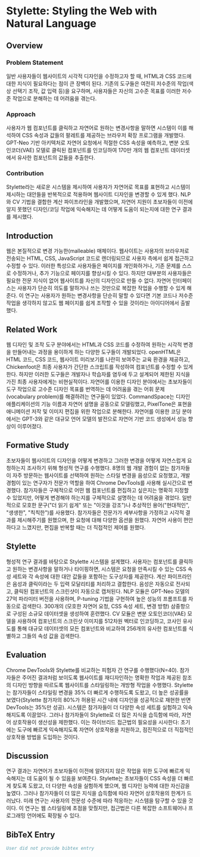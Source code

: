 # Stylette: Styling the Web with Natural Language

## Overview

### Problem Statement
일반 사용자들이 웹사이트의 시각적 디자인을 수정하고자 할 때, HTML과 CSS 코드에 대한 지식이 필요하다는 점이 큰 장벽이 된다. 기존의 도구들은 여전히 저수준의 작업(색상 선택기 조작, 값 입력 등)을 요구하며, 사용자들은 자신의 고수준 목표를 이러한 저수준 작업으로 분해하는 데 어려움을 겪는다.

### Approach
사용자가 웹 컴포넌트를 클릭하고 자연어로 원하는 변경사항을 말하면 시스템이 이를 해석하여 CSS 속성과 값들의 팔레트를 제공하는 브라우저 확장 프로그램을 개발했다. GPT-Neo 기반 아키텍처로 자연어 요청에서 적절한 CSS 속성을 예측하고, 변분 오토인코더(VAE) 모델로 클릭된 컴포넌트를 인코딩하여 170만 개의 웹 컴포넌트 데이터셋에서 유사한 컴포넌트의 값들을 추출한다.

### Contribution
Stylette라는 새로운 시스템을 제시하여 사용자가 자연어로 목표를 표현하고 시스템이 제시하는 대안들을 반복적으로 적용하며 웹사이트 디자인을 변경할 수 있게 했다. NLP와 CV 기법을 결합한 계산 파이프라인을 개발했으며, 자연어 지원이 초보자들이 이전에 알지 못했던 디자인/코딩 작업에 익숙해지는 데 어떻게 도움이 되는지에 대한 연구 결과를 제시했다.

## Introduction
웹은 본질적으로 변경 가능한(malleable) 매체이다. 웹사이트는 사용자의 브라우저로 전송되는 HTML, CSS, JavaScript 코드로 렌더링되므로 사용자 측에서 쉽게 접근하고 수정할 수 있다. 이러한 특성으로 사용자들은 페이지를 개인화하거나, 기존 문제를 스스로 수정하거나, 추가 기능으로 페이지를 향상시킬 수 있다. 하지만 대부분의 사용자들은 필요한 전문 지식이 없어 웹사이트를 자신의 디자인으로 만들 수 없다. 자연어 인터페이스는 사용자가 단순히 의도를 말하거나 쓰는 것만으로 복잡한 작업을 수행할 수 있게 해준다. 이 연구는 사용자가 원하는 변경사항을 단순히 말할 수 있다면 기본 코드나 저수준 작업을 생각하지 않고도 웹 페이지를 쉽게 조작할 수 있을 것이라는 아이디어에서 출발했다.

## Related Work
웹 디자인 및 조작 도구 분야에서는 HTML과 CSS 코드를 수정하여 원하는 시각적 변경을 만들어내는 과정을 용이하게 하는 다양한 도구들이 개발되었다. openHTML은 HTML 코드, CSS 코드, 웹사이트 미리보기를 나란히 보여주는 교육 환경을 제공하고, Chickenfoot은 최종 사용자가 간단한 스크립트를 작성하여 컴포넌트를 수정할 수 있게 한다. 하지만 이러한 도구들은 개발자나 학습자를 염두에 두고 설계되어 제한된 지식을 가진 최종 사용자에게는 비현실적이다. 자연어를 이용한 디자인 분야에서는 초보자들이 도구 작업으로 고수준 디자인 목표를 번역하는 데 어려움을 겪는 어휘 문제(vocabulary problem)를 해결하려는 연구들이 있었다. CommandSpace는 디자인 애플리케이션의 기능 이름과 자연어 설명을 공동으로 모델링했고, PixelTone은 표현을 애니메이션 저작 및 이미지 편집을 위한 작업으로 분해한다. 자연어를 이용한 코딩 분야에서는 GPT-3와 같은 대규모 언어 모델의 발전으로 자연어 기반 코드 생성에서 성능 향상이 이루어졌다.

## Formative Study
초보자들이 웹사이트의 디자인을 어떻게 변경하고 그러한 변경을 어떻게 자연스럽게 요청하는지 조사하기 위해 형성적 연구를 수행했다. 8명의 웹 개발 경험이 없는 참가자들이 자주 방문하는 웹사이트를 선택하여 원하는 스타일 변경을 음성으로 요청했고, 개발 경험이 있는 연구자가 전문가 역할을 하여 Chrome DevTools를 사용해 실시간으로 변경했다. 참가자들은 구체적으로 어떤 웹 컴포넌트를 편집하고 싶은지는 명확히 지정할 수 있었지만, 어떻게 변경해야 하는지를 구체적으로 설명하는 데 어려움을 겪었다. 일반적으로 모호한 문구("더 읽기 쉽게" 또는 "이것을 강조")나 추상적인 용어("현대적인", "생생한", "칙칙한")를 사용했다. 참가자들은 전문가가 세부사항을 가정하고 시각적 결과를 제시해주기를 원했으며, 한 요청에 대해 다양한 옵션을 원했다. 자연어 사용이 편안하다고 느꼈지만, 편집을 반복할 때는 더 직접적인 제어를 원했다.

## Stylette
형성적 연구 결과를 바탕으로 Stylette 시스템을 설계했다. 사용자는 컴포넌트를 클릭하고 원하는 변경사항을 말하거나 타이핑하면, 시스템은 요청을 만족시킬 수 있는 CSS 속성 세트와 각 속성에 대한 대안 값들을 포함하는 도구상자를 제공한다. 계산 파이프라인은 음성과 클릭이라는 두 입력 모달리티를 처리하고 결합한다. 음성은 자동으로 전사되고, 클릭된 컴포넌트의 스크린샷이 자동으로 캡처된다. NLP 모듈은 GPT-Neo 모델의 27억 파라미터 버전을 사용하며, P-tuning 기법을 구현하여 높은 성능의 프롬프트를 자동으로 검색한다. 300개의 (모호한 자연어 요청, CSS 속성 세트, 변경 방향) 삼중항으로 구성된 소규모 데이터셋을 생성하여 훈련했다. CV 모듈은 변분 오토인코더(VAE) 모델을 사용하여 컴포넌트의 스크린샷 이미지를 512차원 벡터로 인코딩하고, 코사인 유사도를 통해 대규모 데이터셋의 모든 컴포넌트와 비교하여 256개의 유사한 컴포넌트를 식별하고 그들의 속성 값을 검색한다.

## Evaluation
Chrome DevTools와 Stylette를 비교하는 피험자 간 연구를 수행했다(N=40). 참가자들은 주어진 결과처럼 보이도록 웹사이트를 재디자인하는 명확한 작업과 제공된 참조의 디자인 방향을 따르도록 웹사이트를 스타일링하는 개방형 작업을 수행했다. Stylette는 참가자들이 스타일링 변경을 35% 더 빠르게 수행하도록 도왔고, 더 높은 성공률을 보였다(Stylette 참가자의 80%가 허용된 시간 내에 디자인을 성공적으로 재현한 반면 DevTools는 35%만 성공). 시스템은 참가자들이 더 다양한 속성 세트를 실험하고 익숙해지도록 이끌었다. 그러나 참가자들이 Stylette로 더 많은 지식을 습득함에 따라, 자연어 상호작용이 생산성을 제한했다. 이는 하이브리드 접근법의 필요성을 시사한다: 초기에는 도구에 빠르게 익숙해지도록 자연어 상호작용을 지원하고, 점진적으로 더 직접적인 상호작용 방법을 도입하는 것이다.

## Discussion
연구 결과는 자연어가 초보자들이 이전에 알려지지 않은 작업을 위한 도구에 빠르게 익숙해지는 데 도움이 될 수 있음을 보여준다. Stylette는 초보자들이 CSS 속성을 더 빠르게 찾도록 도왔고, 더 다양한 속성을 실험하게 했으며, 웹 디자인 능력에 대한 자신감을 높였다. 그러나 참가자들이 더 많은 지식을 습득함에 따라 자연어 상호작용의 한계가 드러났다. 미래 연구는 사용자의 전문성 수준에 따라 적응하는 시스템을 탐구할 수 있을 것이다. 이 연구는 웹 스타일링에 초점을 맞췄지만, 접근법은 다른 복잡한 소프트웨어나 프로그래밍 언어에도 확장될 수 있다.

## BibTeX Entry
```bibtex
User did not provide bibtex entry
```